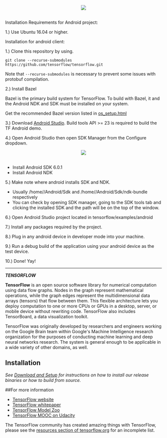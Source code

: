 <div align="center">
  <img src="https://www.tensorflow.org/images/tf_logo_transp.png"><br><br>
</div>

Installation Requirements for Android project:

1.) Use Ubuntu 16.04 or higher.

Installation for android client:

1.) Clone this repository by using.

```
git clone --recurse-submodules https://github.com/tensorflow/tensorflow.git
```

Note that `--recurse-submodules` is necessary to prevent some issues with protobuf compilation.

2.) Install Bazel

Bazel is the primary build system for TensorFlow. To build with Bazel,
it and the Android NDK and SDK must be installed on your system.

Get the recommended Bazel version listed in [os_setup.html](https://www.tensorflow.org/versions/master/get_started/os_setup.html#source)

3.) Download [Android Studio](https://developer.android.com/studio/index.html). Build
        tools API >= 23 is required to build the TF Android demo.
        
4.) Open Android Studio then open SDK Manager from the Configure dropdown.

<div align="center">
  <img src="https://skonda.in/wp-content/uploads/2016/05/Android-Studio-Welcome-screen.png"><br><br>
</div>

- Install Android SDK 6.0.1
- Install Android NDK

5.) Make note where android installs SDK and NDK. 
- Usually /home/<user>/Android/Sdk and /home/<user>/Android/Sdk/ndk-bundle respectively
- You can check by opening SDK manager, going to the SDK tools tab and clicking the installed SDK and the path will be on the top of the window.

6.) Open Android Studio project located in tensorflow/examples/android

7.) Install any packages required by the project.

8.) Plug in any android device in developer mode into your machine.

9.) Run a debug build of the application using your android device as the test device.

10.) Done! Yay!

-----------------

***TENSORFLOW***

**TensorFlow** is an open source software library for numerical computation using
data flow graphs.  Nodes in the graph represent mathematical operations, while
the graph edges represent the multidimensional data arrays (tensors) that flow
between them.  This flexible architecture lets you deploy computation to one
or more CPUs or GPUs in a desktop, server, or mobile device without rewriting
code.  TensorFlow also includes TensorBoard, a data visualization toolkit.

TensorFlow was originally developed by researchers and engineers
working on the Google Brain team within Google's Machine Intelligence research
organization for the purposes of conducting machine learning and deep neural
networks research.  The system is general enough to be applicable in a wide
variety of other domains, as well.

## Installation
*See [Download and Setup](tensorflow/g3doc/get_started/os_setup.md) for instructions on how to install our release binaries or how to build from source.*

##For more information

* [TensorFlow website](http://tensorflow.org)
* [TensorFlow whitepaper](http://download.tensorflow.org/paper/whitepaper2015.pdf)
* [TensorFlow Model Zoo](https://github.com/tensorflow/models)
* [TensorFlow MOOC on Udacity](https://www.udacity.com/course/deep-learning--ud730)

The TensorFlow community has created amazing things with TensorFlow, please see the [resources section of tensorflow.org](https://www.tensorflow.org/versions/master/resources#community) for an incomplete list.
